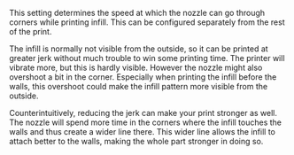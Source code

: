 This setting determines the speed at which the nozzle can go through corners while printing infill. This can be configured separately from the rest of the print.

The infill is normally not visible from the outside, so it can be printed at greater jerk without much trouble to win some printing time. The printer will vibrate more, but this is hardly visible. However the nozzle might also overshoot a bit in the corner. Especially when printing the infill before the walls, this overshoot could make the infill pattern more visible from the outside.

Counterintuitively, reducing the jerk can make your print stronger as well. The nozzle will spend more time in the corners where the infill touches the walls and thus create a wider line there. This wider line allows the infill to attach better to the walls, making the whole part stronger in doing so.